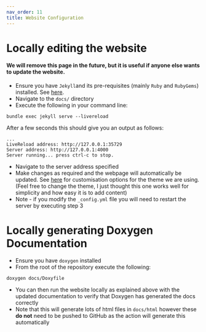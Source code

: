 ```yaml
---
nav_order: 11
title: Website Configuration
---
```


# Locally editing the website

#### We will remove this page in the future, but it is useful if anyone else wants to update the website.

- Ensure you have `Jekyll`and its pre-requisites (mainly `Ruby` and `RubyGems`) installed. See [here](https://jekyllrb.com/docs/).
- Navigate to the `docs/` directory
- Execute the following in your command line:

```
bundle exec jekyll serve --livereload
```

After a few seconds this should give you an output as follows:

```
...
LiveReload address: http://127.0.0.1:35729
Server address: http://127.0.0.1:4000
Server running... press ctrl-c to stop.
```

- Navigate to the server address specified
- Make changes as required and the webpage will automatically be updated. See [here](https://pmarsceill.github.io/just-the-docs/)
  for customisation options for the theme we are using. (Feel free to change the theme, I just thought this one works well for
  simplicity and how easy it is to add content)
- Note - if you modify the `_config.yml` file you will need to restart the server by executing step 3

# Locally generating Doxygen Documentation

- Ensure you have `doxygen` installed
- From the root of the repository execute the following:

```
doxygen docs/Doxyfile
```

- You can then run the website locally as explained above with the updated documentation to verify that Doxygen has generated the docs correctly
- Note that this will generate lots of html files in `docs/html` however these **do not** need to be pushed to GitHub as the action will generate this automatically
